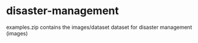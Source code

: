 # disaster-management
examples.zip contains the images/dataset
dataset for disaster management (images)
